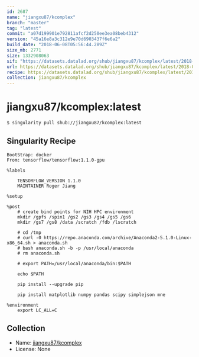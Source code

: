 ```yaml
---
id: 2687
name: "jiangxu87/kcomplex"
branch: "master"
tag: "latest"
commit: "a07d199901e792811afcf2d250ee3ea08beb4312"
version: "45a16e8a3c312e9e70d6903437f6e6a2"
build_date: "2018-06-08T05:56:44.289Z"
size_mb: 2771
size: 1332908063
sif: "https://datasets.datalad.org/shub/jiangxu87/kcomplex/latest/2018-06-08-a07d1999-45a16e8a/45a16e8a3c312e9e70d6903437f6e6a2.simg"
url: https://datasets.datalad.org/shub/jiangxu87/kcomplex/latest/2018-06-08-a07d1999-45a16e8a/
recipe: https://datasets.datalad.org/shub/jiangxu87/kcomplex/latest/2018-06-08-a07d1999-45a16e8a/Singularity
collection: jiangxu87/kcomplex
---
```


# jiangxu87/kcomplex:latest

```bash
$ singularity pull shub://jiangxu87/kcomplex:latest
```

## Singularity Recipe

```singularity
BootStrap: docker
From: tensorflow/tensorflow:1.1.0-gpu

%labels

    TENSORFLOW_VERSION 1.1.0
    MAINTAINER Roger Jiang

%setup

%post
    # create bind points for NIH HPC environment
    mkdir /gpfs /spin1 /gs2 /gs3 /gs4 /gs5 /gs6 
    mkdir /gs7 /gs8 /data /scratch /fdb /lscratch

    # cd /tmp
    # curl -0 https://repo.anaconda.com/archive/Anaconda2-5.1.0-Linux-x86_64.sh > anaconda.sh
    # bash anaconda.sh -b -p /usr/local/anaconda
    # rm anaconda.sh

    # export PATH=/usr/local/anaconda/bin:$PATH

    echo $PATH

    pip install --upgrade pip
    
    pip install matplotlib numpy pandas scipy simplejson mne

%environment
    export LC_ALL=C
```

## Collection

 - Name: [jiangxu87/kcomplex](https://github.com/jiangxu87/kcomplex)
 - License: None


